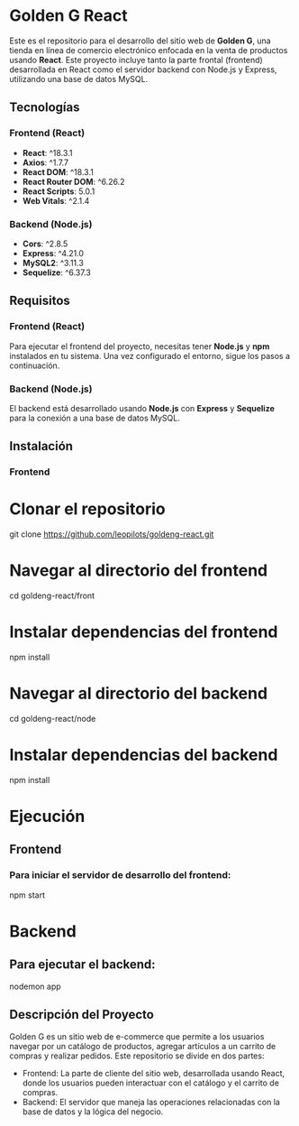 # Golden G React

Este es el repositorio para el desarrollo del sitio web de **Golden G**, una tienda en línea de comercio electrónico enfocada en la venta de productos usando **React**. Este proyecto incluye tanto la parte frontal (frontend) desarrollada en React como el servidor backend con Node.js y Express, utilizando una base de datos MySQL.

## Tecnologías

### Frontend (React)
- **React**: ^18.3.1
- **Axios**: ^1.7.7
- **React DOM**: ^18.3.1
- **React Router DOM**: ^6.26.2
- **React Scripts**: 5.0.1
- **Web Vitals**: ^2.1.4

### Backend (Node.js)
- **Cors**: ^2.8.5
- **Express**: ^4.21.0
- **MySQL2**: ^3.11.3
- **Sequelize**: ^6.37.3

## Requisitos

### Frontend (React)
Para ejecutar el frontend del proyecto, necesitas tener **Node.js** y **npm** instalados en tu sistema. Una vez configurado el entorno, sigue los pasos a continuación.

### Backend (Node.js)
El backend está desarrollado usando **Node.js** con **Express** y **Sequelize** para la conexión a una base de datos MySQL.

## Instalación

### Frontend

# Clonar el repositorio
git clone https://github.com/leopilots/goldeng-react.git

# Navegar al directorio del frontend
cd goldeng-react/front

# Instalar dependencias del frontend
npm install

# Navegar al directorio del backend
cd goldeng-react/node

# Instalar dependencias del backend
npm install

# Ejecución
## Frontend
### Para iniciar el servidor de desarrollo del frontend:
npm start

# Backend
## Para ejecutar el backend:
nodemon app

## Descripción del Proyecto
Golden G es un sitio web de e-commerce que permite a los usuarios navegar por un catálogo de productos, agregar artículos a un carrito de compras y realizar pedidos. Este repositorio se divide en dos partes:

- Frontend: La parte de cliente del sitio web, desarrollada usando React, donde los usuarios pueden interactuar con el catálogo y el carrito de compras.
- Backend: El servidor que maneja las operaciones relacionadas con la base de datos y la lógica del negocio.


